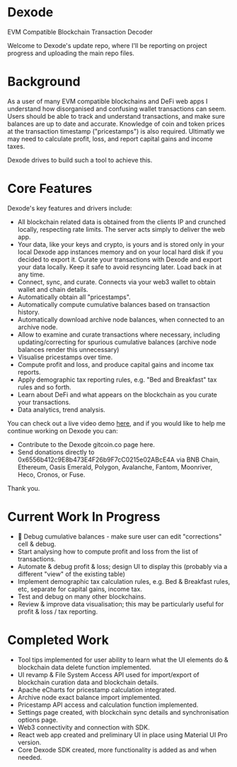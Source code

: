 # Dexode
EVM Compatible Blockchain Transaction Decoder

Welcome to Dexode's update repo, where I'll be reporting on project progress and uploading the main repo files.

# Background

As a user of many EVM compatible blockchains and DeFi web apps I understand how disorganised and confusing wallet transactions can seem. Users should be able to track and understand transactions, and make sure balances are up to date and accurate. Knowledge of coin and token prices at the transaction timestamp ("pricestamps") is also required. Ultimatly we may need to calculate profit, loss, and report capital gains and income taxes.

Dexode drives to build such a tool to achieve this.

# Core Features

Dexode's key features and drivers include:

* All blockchain related data is obtained from the clients IP and crunched locally, respecting rate limits. The server acts simply to deliver the web app.
* Your data, like your keys and crypto, is yours and is stored only in your local Dexode app instances memory and on your local hard disk if you decided to export it. Curate your transactions with Dexode and export your data locally. Keep it safe to avoid resyncing later. Load back in at any time.
* Connect, sync, and curate. Connects via your web3 wallet to obtain wallet and chain details.
* Automatically obtain all "pricestamps".
* Automatically compute cumulative balances based on transaction history.
* Automatically download archive node balances, when connected to an archive node.
* Allow to examine and curate transactions where necessary, including updating/correcting for spurious cumulative balances (archive node balances render this unnecessary)
* Visualise pricestamps over time.
* Compute profit and loss, and produce capital gains and income tax reports.
* Apply demographic tax reporting rules, e.g. "Bed and Breakfast" tax rules and so forth.
* Learn about DeFi and what appears on the blockchain as you curate your transactions.
* Data analytics, trend analysis.

You can check out a live video demo [here], and if you would like to help me continue working on Dexode you can:

* Contribute to the Dexode gitcoin.co page here.
* Send donations directly to 0x6556b412c9E8b473E4F26b9F7cC0215e02ABcE4A via BNB Chain, Ethereum, Oasis Emerald, Polygon, Avalanche, Fantom, Moonriver, Heco, Cronos, or Fuse.

Thank you.

# Current Work In Progress

* 🚧 Debug cumulative balances - make sure user can edit "corrections" cell & debug.
* Start analysing how to compute profit and loss from the list of transactions.
* Automate & debug profit & loss; design UI to display this (probably via a different "view" of the existing table)
* Implement demographic tax calculation rules, e.g. Bed & Breakfast rules, etc, separate for capital gains, income tax.
* Test and debug on many other blockchains.
* Review & improve data visualisation; this may be particularly useful for profit & loss / tax reporting.

[here]:https://www.pshdev.net:3000/56a580ad3befc663da709977ba17447ffa133c85/demo?pw=96142ddf59dd612692f995ce8f483480825148a4

# Completed Work

* Tool tips implemented for user ability to learn what the UI elements do & blockchain data delete function implemented.
* UI revamp & File System Access API used for import/export of blockchain curation data and blockchain details.
* Apache eCharts for pricestamp calculation integrated.
* Archive node exact balance import implemented.
* Pricestamp API access and calculation function implemented.
* Settings page created, with blockchain sync details and synchronisation options page.
* Web3 connectivity and connection with SDK.
* React web app created and preliminary UI in place using Material UI Pro version.
* Core Dexode SDK created, more functionality is added as and when needed.
